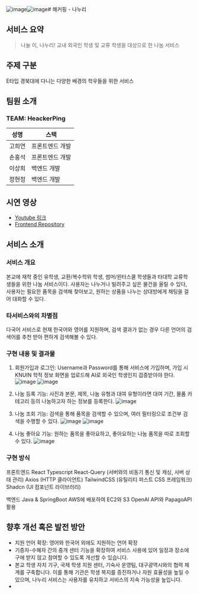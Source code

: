 ![image](https://github.com/user-attachments/assets/318b47c6-58cb-4fc5-917f-717b3eda9b23)![image](https://github.com/user-attachments/assets/ce3371cf-07c7-4cbe-a593-36fbc26a0fb5)# 해커핑 - 나누리
## 서비스 요약
> 나눌 이, 나누리!
> 교내 외국인 학생 및 교류 학생을 대상으로 한 나눔 서비스

## 주제 구분
E타입 경북대에 다니는 다양한 배경의 학우들을 위한 서비스

## 팀원 소개
### TEAM: HeackerPing
|성명|스택|
|------|---|
|고희연|프론트엔드 개발|
|손홍석|프론트엔드 개발|
|이상희|백엔드 개발|
|정현정|백엔드 개발|

## 시연 영상
- [Youtube 링크](https://youtu.be/SCFQNbUV3GA)
- [Frontend Repository](https://github.com/Team-Nanuri/nanuri-frontend)

## 서비스 소개
### 서비스 개요

본교에 재학 중인 유학생, 교환/복수학위 학생, 썸머/윈터스쿨 학생들과 타대학 교류학생들을 위한 나눔 서비스이다.
사용자는 나누거나 빌려주고 싶은 물건을 올릴 수 있다,
사용자는 필요한 품목을 검색해 찾아보고, 원하는 상품을 나누는 상대방에게 채팅을 걸어 대화할 수 있다.


### 타서비스와의 차별점

다국어 서비스로 현재 한국어와 영어를 지원하며, 검색 결과가 없는 경우 다른 언어의 검색어를 추천 받아 편하게 검색해볼 수 있다.

### 구현 내용 및 결과물
1. 회원가입과 로그인: Username과 Password를 통해 서비스에 가입하며, 가입 시 KNUIN 학적 정보 화면을 업로드해 AI로 외국인 학생인지 검증받아야 한다.
![image](https://github.com/user-attachments/assets/2efd603f-0e39-4057-be49-d2779e7bf7d4)
![image](https://github.com/user-attachments/assets/50d6f0b3-a5d9-4d46-906e-d9cbef8b2899)

3. 나눔 등록 기능: 사진과 본문, 제목, 나눔 유형과 대여 유형이라면 대여 기간, 물품 카테고리 등의 나눔하고자 하는 정보를 등록한다.
![image](https://github.com/user-attachments/assets/3a42bdef-0b9d-45f6-9c02-cdd19a70cb14)

5. 나눔 조회 기능: 검색을 통해 품목을 검색할 수 있으며, 여러 필터링으로 조건부 검색을 수행할 수 있다.
![image](https://github.com/user-attachments/assets/d052400c-46e3-45ed-b280-8b927be42703)
![image](https://github.com/user-attachments/assets/4fd8f291-d343-4bb6-8089-482ad27beab3)

6. 나눔 좋아요 기능: 원하는 품목을 좋아요하고, 좋아요하는 나눔 품목을 따로 조회할 수 있다.
![image](https://github.com/user-attachments/assets/2c209d4f-7f7b-4c84-8989-4dc3395624b6)

### 구현 방식
프론트엔드
React
Typescript
React-Query (서버와의 비동기 통신 및 캐싱, 사버 상태 관리)
Axios (HTTP 클라이언트)
TailwindCSS (유틸리티 퍼스트 CSS 프레임워크)
Shadcn (UI 컴포넌트 라이브러리)

백엔드
Java & SpringBoot
AWS에 배포하여 EC2와 S3
OpenAI API와 PapagoAPI 활용

## 향후 개선 혹은 발전 방안
- 지원 언어 확장: 영어와 한국어 외에도 지원하는 언어 확장
- 기증자-수혜자 간의 중개 센터 기능을 확장하여 서비스 사용에 있어 일정과 장소에 구애 받지 않고 참여할 수 있도록 개선할 수 있습니다.
- 본교 학생 자치 기구, 국제 학생 지원 센터, 기숙사 운영팀, 대구광역시와의 협력 체계를 구축합니다. 이를 통해 기관은 학생 복지를 증진하거나 자원 효율성을 높일 수 있으며, 나누리 서비스는 사용자를 유치하고 서비스의 지속 가능성을 높입니다.
- 
